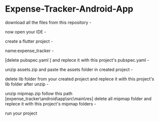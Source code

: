 # Expense-Tracker-Android-App

download all the files from this repository -

now open your IDE -

create a flutter project  -

name:expense_tracker -

[delete pubspec.yaml ] and replece it with this project's pubspec.yaml -

unzip assets.zip and paste the assets folder in created project -

delete lib folder from your created project and  replece it with this project's lib folder after unzip -

unzip mipmap.zip follow this path [expense_tracker\android\app\src\main\res] delete all mipmap folder and replece it with this project's mipmap folders -


run your project
